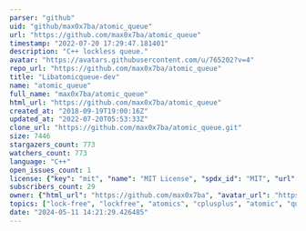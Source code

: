 ```yaml
---
parser: "github"
uid: "github/max0x7ba/atomic_queue"
url: "https://github.com/max0x7ba/atomic_queue"
timestamp: "2022-07-20 17:29:47.181401"
description: "C++ lockless queue."
avatar: "https://avatars.githubusercontent.com/u/765202?v=4"
repo_url: "https://github.com/max0x7ba/atomic_queue"
title: "Libatomicqueue-dev"
name: "atomic_queue"
full_name: "max0x7ba/atomic_queue"
html_url: "https://github.com/max0x7ba/atomic_queue"
created_at: "2018-09-19T19:00:16Z"
updated_at: "2022-07-20T05:53:33Z"
clone_url: "https://github.com/max0x7ba/atomic_queue.git"
size: 7446
stargazers_count: 773
watchers_count: 773
language: "C++"
open_issues_count: 1
license: {"key": "mit", "name": "MIT License", "spdx_id": "MIT", "url": "https://api.github.com/licenses/mit", "node_id": "MDc6TGljZW5zZTEz"}
subscribers_count: 29
owner: {"html_url": "https://github.com/max0x7ba", "avatar_url": "https://avatars.githubusercontent.com/u/765202?v=4", "login": "max0x7ba", "type": "User"}
topics: ["lock-free", "lockfree", "atomics", "cplusplus", "atomic", "queue", "multithreading", "multi-threading", "cpp", "data-structures", "datastructures", "atomic-queues", "ring-buffer-array", "lockless", "c-plus-plus", "c-plusplus", "circular-queue", "benchmarks", "low-latency", "high-performance"]
date: "2024-05-11 14:21:29.426485"
---
```

